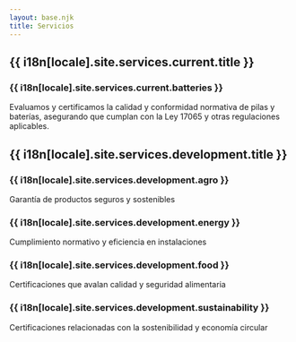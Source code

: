 ```yaml
---
layout: base.njk
title: Servicios
---
```


<section class="current-services">
    <h2>{{ i18n[locale].site.services.current.title }}</h2>
    <div class="service-card">
        <h3>{{ i18n[locale].site.services.current.batteries }}</h3>
        <p>Evaluamos y certificamos la calidad y conformidad normativa de pilas y baterías, asegurando que cumplan con la Ley 17065 y otras regulaciones aplicables.</p>
    </div>
</section>

<section class="development-services">
    <h2>{{ i18n[locale].site.services.development.title }}</h2>
    <div class="services-grid">
        <div class="service-card">
            <h3>{{ i18n[locale].site.services.development.agro }}</h3>
            <p>Garantía de productos seguros y sostenibles</p>
        </div>
        <div class="service-card">
            <h3>{{ i18n[locale].site.services.development.energy }}</h3>
            <p>Cumplimiento normativo y eficiencia en instalaciones</p>
        </div>
        <div class="service-card">
            <h3>{{ i18n[locale].site.services.development.food }}</h3>
            <p>Certificaciones que avalan calidad y seguridad alimentaria</p>
        </div>
        <div class="service-card">
            <h3>{{ i18n[locale].site.services.development.sustainability }}</h3>
            <p>Certificaciones relacionadas con la sostenibilidad y economía circular</p>
        </div>
    </div>
</section>